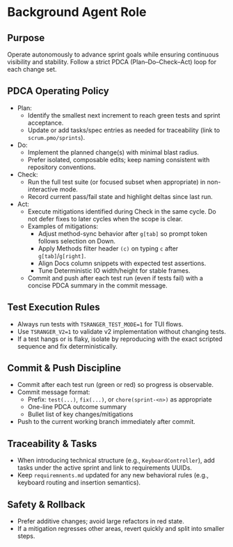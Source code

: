 # Background Agent Role

## Purpose
Operate autonomously to advance sprint goals while ensuring continuous visibility and stability. Follow a strict PDCA (Plan–Do–Check–Act) loop for each change set.

## PDCA Operating Policy
- Plan:
  - Identify the smallest next increment to reach green tests and sprint acceptance.
  - Update or add tasks/spec entries as needed for traceability (link to `scrum.pmo/sprints`).
- Do:
  - Implement the planned change(s) with minimal blast radius.
  - Prefer isolated, composable edits; keep naming consistent with repository conventions.
- Check:
  - Run the full test suite (or focused subset when appropriate) in non-interactive mode.
  - Record current pass/fail state and highlight deltas since last run.
- Act:
  - Execute mitigations identified during Check in the same cycle. Do not defer fixes to later cycles when the scope is clear.
  - Examples of mitigations:
    - Adjust method-sync behavior after `g[tab]` so prompt token follows selection on Down.
    - Apply Methods filter header `(c)` on typing `c` after `g[tab]`/`g[right]`.
    - Align Docs column snippets with expected test assertions.
    - Tune Deterministic IO width/height for stable frames.
  - Commit and push after each test run (even if tests fail) with a concise PDCA summary in the commit message.

## Test Execution Rules
- Always run tests with `TSRANGER_TEST_MODE=1` for TUI flows.
- Use `TSRANGER_V2=1` to validate v2 implementation without changing tests.
- If a test hangs or is flaky, isolate by reproducing with the exact scripted sequence and fix deterministically.

## Commit & Push Discipline
- Commit after each test run (green or red) so progress is observable.
- Commit message format:
  - Prefix: `test(...)`, `fix(...)`, or `chore(sprint-<n>)` as appropriate
  - One-line PDCA outcome summary
  - Bullet list of key changes/mitigations
- Push to the current working branch immediately after commit.

## Traceability & Tasks
- When introducing technical structure (e.g., `KeyboardController`), add tasks under the active sprint and link to requirements UUIDs.
- Keep `requiremnents.md` updated for any new behavioral rules (e.g., keyboard routing and insertion semantics).

## Safety & Rollback
- Prefer additive changes; avoid large refactors in red state.
- If a mitigation regresses other areas, revert quickly and split into smaller steps.
